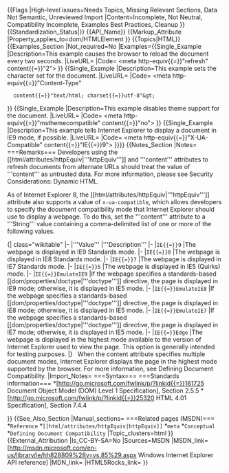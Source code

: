 {{Flags
|High-level issues=Needs Topics, Missing Relevant Sections, Data Not Semantic, Unreviewed Import
|Content=Incomplete, Not Neutral, Compatibility Incomplete, Examples Best Practices, Cleanup
}}
{{Standardization_Status|}}
{{API_Name}}
{{Markup_Attribute
|Property_applies_to=dom/HTMLElement
}}
{{Topics|HTML}}
{{Examples_Section
|Not_required=No
|Examples={{Single_Example
|Description=This example causes the browser to reload the document every two seconds.
|LiveURL=
|Code=
&lt;meta http-equiv{{=}}"refresh" content{{=}}"2"&gt;
}}
{{Single_Example
|Description=This example sets the character set for the document.
|LiveURL=
|Code=
&lt;meta http-equiv{{=}}"Content-Type"

      content{{=}}"text/html; charset{{=}}utf-8"&gt;
}}
{{Single_Example
|Description=This example disables theme support for the document.
|LiveURL=
|Code=
&lt;meta http-equiv{{=}}"msthemecompatible" content{{=}}"no"&gt;
}}
{{Single_Example
|Description=This example tells Internet Explorer to display a document in IE9 mode, if possible.
|LiveURL=
|Code=
&lt;meta http-equiv{{=}}"X-UA-Compatible" content{{=}}"IE{{=}}9"&gt;
}}}}
{{Notes_Section
|Notes=
===Remarks===
Developers using the [[html/attributes/httpEquiv|'''httpEquiv''']] and '''content''' attributes to refresh documents from alternate URLs should treat the value of '''content''' as untrusted data.  For more information, please see Security Considerations: Dynamic HTML.

As of Internet Explorer 8, the [[html/attributes/httpEquiv|'''httpEquiv''']] attribute also supports a value of <code>x-ua-compatible</code>, which allows developers to specify the document compatibility mode that Internet Explorer should use to display a webpage.  To do this, set the '''content''' attribute to a '''String''' value containing a comma-delimited list of one or more of the following values.

{| class="wikitable"
|-
|'''Value'''
|'''Description'''
|-
|<code>IE{{=}}9</code>
|The webpage is displayed in IE9 Standards mode.
|-
|<code>IE{{=}}8</code>
|The webpage is displayed in IE8 Standards mode.
|-
|<code>IE{{=}}7</code>
|The webpage is displayed in IE7 Standards mode.
|-
|<code>IE{{=}}5</code>
|The webpage is displayed in IE5 (Quirks) mode.
|-
|<code>IE{{=}}EmulateIE9</code>
|If the webpage specifies a standards-based [[dom/properties/doctype|'''doctype''']] directive, the page is displayed in IE9 mode; otherwise, it is displayed in IE5 mode.
|-
|<code>IE{{=}}EmulateIE8</code>
|If the webpage specifies a standards-based [[dom/properties/doctype|'''doctype''']] directive, the page is displayed in IE8 mode; otherwise, it is displayed in IE5 mode.
|-
|<code>IE{{=}}EmulateIE7</code>
|If the webpage specifies a standards-based [[dom/properties/doctype|'''doctype''']] directive, the page is displayed in IE7 mode; otherwise, it is displayed in IE5 mode.
|-
|<code>IE{{=}}Edge</code>
|The webpage is displayed in the highest mode available to the version of Internet Explorer used to view the page. This option is generally intended for testing purposes.
|}
 
When the content attribute specifies multiple document modes, Internet Explorer displays the page in the highest mode supported by the browser. For more information, see Defining Document Compatibility.
|Import_Notes=
===Syntax===
===Standards information===
*[http://go.microsoft.com/fwlink/p/?linkid{{=}}161725 Document Object Model (DOM) Level 1 Specification], Section 2.5.5
*[http://go.microsoft.com/fwlink/p/?linkid{{=}}25320 HTML 4.01 Specification], Section 7.4.4


}}
{{See_Also_Section
|Manual_sections=
===Related pages (MSDN)===
*<code>Reference</code>
*<code>[[html/attributes/httpEquiv|httpEquiv]]</code>
*<code>meta</code>
*<code>Conceptual</code>
*<code>Defining Document Compatibility</code>
|Topic_clusters=html
}}
{{External_Attribution
|Is_CC-BY-SA=No
|Sources=MSDN
|MSDN_link=[http://msdn.microsoft.com/en-us/library/ie/hh828809%28v=vs.85%29.aspx Windows Internet Explorer API reference]
|MDN_link=
|HTML5Rocks_link=
}}